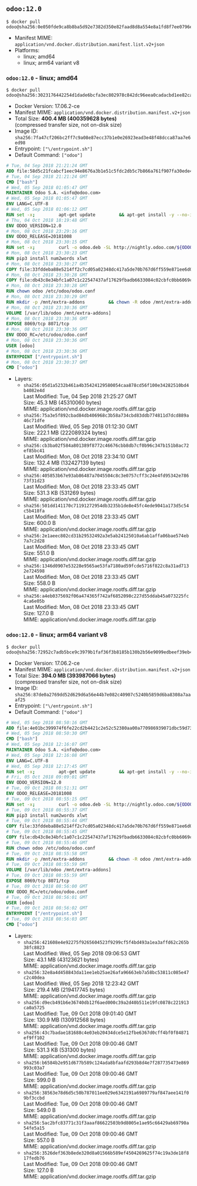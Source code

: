 ## `odoo:12.0`

```console
$ docker pull odoo@sha256:0e050fde9ca8b8ba5d92e7382d350e82faad8d8a554e8a1fd8f7ee0796e465d8
```

-	Manifest MIME: `application/vnd.docker.distribution.manifest.list.v2+json`
-	Platforms:
	-	linux; amd64
	-	linux; arm64 variant v8

### `odoo:12.0` - linux; amd64

```console
$ docker pull odoo@sha256:3023176442254d1dade6bcfa3ec802978c842dc96eea0cadacbd1ee82cab1dfb
```

-	Docker Version: 17.06.2-ce
-	Manifest MIME: `application/vnd.docker.distribution.manifest.v2+json`
-	Total Size: **400.4 MB (400359628 bytes)**  
	(compressed transfer size, not on-disk size)
-	Image ID: `sha256:7fa47cf206bc2ff7c9a08e87ecc37b1e0e26923ead3e48f48dcca87aa7e6ed98`
-	Entrypoint: `["\/entrypoint.sh"]`
-	Default Command: `["odoo"]`

```dockerfile
# Tue, 04 Sep 2018 21:21:24 GMT
ADD file:58d5c21fcabcf1eec94e8676a3b1e51c5fdc2db5c7b866a761f907fa30ede4d8 in / 
# Tue, 04 Sep 2018 21:21:24 GMT
CMD ["bash"]
# Wed, 05 Sep 2018 01:05:47 GMT
MAINTAINER Odoo S.A. <info@odoo.com>
# Wed, 05 Sep 2018 01:05:47 GMT
ENV LANG=C.UTF-8
# Wed, 05 Sep 2018 01:06:12 GMT
RUN set -x;         apt-get update         && apt-get install -y --no-install-recommends             ca-certificates             curl             node-less             python3-pip             python3-setuptools             python3-renderpm             libssl1.0-dev             xz-utils             python3-watchdog         && curl -o wkhtmltox.tar.xz -SL https://github.com/wkhtmltopdf/wkhtmltopdf/releases/download/0.12.4/wkhtmltox-0.12.4_linux-generic-amd64.tar.xz         && echo '3f923f425d345940089e44c1466f6408b9619562 wkhtmltox.tar.xz' | sha1sum -c -         && tar xvf wkhtmltox.tar.xz         && cp wkhtmltox/lib/* /usr/local/lib/         && cp wkhtmltox/bin/* /usr/local/bin/         && cp -r wkhtmltox/share/man/man1 /usr/local/share/man/
# Thu, 04 Oct 2018 18:19:48 GMT
ENV ODOO_VERSION=12.0
# Mon, 08 Oct 2018 23:29:16 GMT
ENV ODOO_RELEASE=20181008
# Mon, 08 Oct 2018 23:30:15 GMT
RUN set -x;         curl -o odoo.deb -SL http://nightly.odoo.com/${ODOO_VERSION}/nightly/deb/odoo_${ODOO_VERSION}.${ODOO_RELEASE}_all.deb         && echo 'caedca66b655268f2f0fb8d2661593dabbf46b88 odoo.deb' | sha1sum -c -         && dpkg --force-depends -i odoo.deb         && apt-get update         && apt-get -y install -f --no-install-recommends         && rm -rf /var/lib/apt/lists/* odoo.deb
# Mon, 08 Oct 2018 23:30:23 GMT
RUN pip3 install num2words xlwt
# Mon, 08 Oct 2018 23:30:27 GMT
COPY file:33fddeba88e5214ff2c7cd05a02348dc417a5de70b767d6ff559e871ee6d046a in / 
# Mon, 08 Oct 2018 23:30:28 GMT
COPY file:db43c8e34bfc1a07c1c22547437af17629fbadb6633084c02cbfc0bb6069c9fd in /etc/odoo/ 
# Mon, 08 Oct 2018 23:30:28 GMT
RUN chown odoo /etc/odoo/odoo.conf
# Mon, 08 Oct 2018 23:30:29 GMT
RUN mkdir -p /mnt/extra-addons         && chown -R odoo /mnt/extra-addons
# Mon, 08 Oct 2018 23:30:36 GMT
VOLUME [/var/lib/odoo /mnt/extra-addons]
# Mon, 08 Oct 2018 23:30:36 GMT
EXPOSE 8069/tcp 8071/tcp
# Mon, 08 Oct 2018 23:30:36 GMT
ENV ODOO_RC=/etc/odoo/odoo.conf
# Mon, 08 Oct 2018 23:30:36 GMT
USER [odoo]
# Mon, 08 Oct 2018 23:30:36 GMT
ENTRYPOINT ["/entrypoint.sh"]
# Mon, 08 Oct 2018 23:30:37 GMT
CMD ["odoo"]
```

-	Layers:
	-	`sha256:05d1a5232b461a4b35424129580054caa878cd56f100e34282510bd4b4082e4d`  
		Last Modified: Tue, 04 Sep 2018 21:25:27 GMT  
		Size: 45.3 MB (45310060 bytes)  
		MIME: application/vnd.docker.image.rootfs.diff.tar.gzip
	-	`sha256:75a3e5f892cbad84db406968c3b58a734cbd83ddb774811d7dcd889a46c71dfe`  
		Last Modified: Wed, 05 Sep 2018 01:12:30 GMT  
		Size: 222.1 MB (222089324 bytes)  
		MIME: application/vnd.docker.image.rootfs.diff.tar.gzip
	-	`sha256:cb3ba02f584a801389f8772c46676cbb8db7cf0b96c347b151b8ac72ef85bc41`  
		Last Modified: Mon, 08 Oct 2018 23:34:10 GMT  
		Size: 132.4 MB (132427139 bytes)  
		MIME: application/vnd.docker.image.rootfs.diff.tar.gzip
	-	`sha256:405853b67e93ab86487a7045504c8c3e0757cff3c24e4fd95342e78673f31d23`  
		Last Modified: Mon, 08 Oct 2018 23:33:45 GMT  
		Size: 531.3 KB (531269 bytes)  
		MIME: application/vnd.docker.image.rootfs.diff.tar.gzip
	-	`sha256:501dd141170c71191272954db3235b1de8e45fc4ede9041a173d5c54c5b418fa`  
		Last Modified: Mon, 08 Oct 2018 23:33:45 GMT  
		Size: 600.0 B  
		MIME: application/vnd.docker.image.rootfs.diff.tar.gzip
	-	`sha256:2e1aeec802cd31b29532492a3e5ab24125010a6ab1affa06bae574eb7a7c2d28`  
		Last Modified: Mon, 08 Oct 2018 23:33:45 GMT  
		Size: 551.0 B  
		MIME: application/vnd.docker.image.rootfs.diff.tar.gzip
	-	`sha256:1346d0907e53228e9565ae53fa7180ad59fcde5716f822c8a31ad7132e724598`  
		Last Modified: Mon, 08 Oct 2018 23:33:45 GMT  
		Size: 558.0 B  
		MIME: application/vnd.docker.image.rootfs.diff.tar.gzip
	-	`sha256:a4eb0375692f06a474365f742af6852098c227d55ddab45a073225fc4ca6e05b`  
		Last Modified: Mon, 08 Oct 2018 23:33:45 GMT  
		Size: 127.0 B  
		MIME: application/vnd.docker.image.rootfs.diff.tar.gzip

### `odoo:12.0` - linux; arm64 variant v8

```console
$ docker pull odoo@sha256:72952c7adb5bce9c3979b1faf36f3b8185b130b2b56e9099edbeef39eb472e35
```

-	Docker Version: 17.06.2-ce
-	Manifest MIME: `application/vnd.docker.distribution.manifest.v2+json`
-	Total Size: **394.0 MB (393987066 bytes)**  
	(compressed transfer size, not on-disk size)
-	Image ID: `sha256:87de0a2769dd52d629d6a56e44b7e082c40907c5240b5859d6ba8308a7aaaf25`
-	Entrypoint: `["\/entrypoint.sh"]`
-	Default Command: `["odoo"]`

```dockerfile
# Wed, 05 Sep 2018 08:50:16 GMT
ADD file:4e01bc399974f6fe22cd2b4421c2e52c52380aa00a770986939071dbc59d734e in / 
# Wed, 05 Sep 2018 08:50:30 GMT
CMD ["bash"]
# Wed, 05 Sep 2018 12:16:07 GMT
MAINTAINER Odoo S.A. <info@odoo.com>
# Wed, 05 Sep 2018 12:16:08 GMT
ENV LANG=C.UTF-8
# Wed, 05 Sep 2018 12:17:45 GMT
RUN set -x;         apt-get update         && apt-get install -y --no-install-recommends             ca-certificates             curl             node-less             python3-pip             python3-setuptools             python3-renderpm             libssl1.0-dev             xz-utils             python3-watchdog         && curl -o wkhtmltox.tar.xz -SL https://github.com/wkhtmltopdf/wkhtmltopdf/releases/download/0.12.4/wkhtmltox-0.12.4_linux-generic-amd64.tar.xz         && echo '3f923f425d345940089e44c1466f6408b9619562 wkhtmltox.tar.xz' | sha1sum -c -         && tar xvf wkhtmltox.tar.xz         && cp wkhtmltox/lib/* /usr/local/lib/         && cp wkhtmltox/bin/* /usr/local/bin/         && cp -r wkhtmltox/share/man/man1 /usr/local/share/man/
# Fri, 05 Oct 2018 09:09:01 GMT
ENV ODOO_VERSION=12.0
# Tue, 09 Oct 2018 08:51:31 GMT
ENV ODOO_RELEASE=20181008
# Tue, 09 Oct 2018 08:55:15 GMT
RUN set -x;         curl -o odoo.deb -SL http://nightly.odoo.com/${ODOO_VERSION}/nightly/deb/odoo_${ODOO_VERSION}.${ODOO_RELEASE}_all.deb         && echo 'caedca66b655268f2f0fb8d2661593dabbf46b88 odoo.deb' | sha1sum -c -         && dpkg --force-depends -i odoo.deb         && apt-get update         && apt-get -y install -f --no-install-recommends         && rm -rf /var/lib/apt/lists/* odoo.deb
# Tue, 09 Oct 2018 08:55:37 GMT
RUN pip3 install num2words xlwt
# Tue, 09 Oct 2018 08:55:44 GMT
COPY file:33fddeba88e5214ff2c7cd05a02348dc417a5de70b767d6ff559e871ee6d046a in / 
# Tue, 09 Oct 2018 08:55:45 GMT
COPY file:db43c8e34bfc1a07c1c22547437af17629fbadb6633084c02cbfc0bb6069c9fd in /etc/odoo/ 
# Tue, 09 Oct 2018 08:55:46 GMT
RUN chown odoo /etc/odoo/odoo.conf
# Tue, 09 Oct 2018 08:55:58 GMT
RUN mkdir -p /mnt/extra-addons         && chown -R odoo /mnt/extra-addons
# Tue, 09 Oct 2018 08:55:59 GMT
VOLUME [/var/lib/odoo /mnt/extra-addons]
# Tue, 09 Oct 2018 08:55:59 GMT
EXPOSE 8069/tcp 8071/tcp
# Tue, 09 Oct 2018 08:56:00 GMT
ENV ODOO_RC=/etc/odoo/odoo.conf
# Tue, 09 Oct 2018 08:56:01 GMT
USER [odoo]
# Tue, 09 Oct 2018 08:56:02 GMT
ENTRYPOINT ["/entrypoint.sh"]
# Tue, 09 Oct 2018 08:56:03 GMT
CMD ["odoo"]
```

-	Layers:
	-	`sha256:421608e4e92275f9265604523f9299cf5f4bd493a1ea3affd62c265b38fc8823`  
		Last Modified: Wed, 05 Sep 2018 09:06:53 GMT  
		Size: 43.1 MB (43123621 bytes)  
		MIME: application/vnd.docker.image.rootfs.diff.tar.gzip
	-	`sha256:32e8a4d458843da11ee1eb25ae26afa96663eb7a58bc53811c085e47c2c40dea`  
		Last Modified: Wed, 05 Sep 2018 12:23:42 GMT  
		Size: 219.4 MB (219417745 bytes)  
		MIME: application/vnd.docker.image.rootfs.diff.tar.gzip
	-	`sha256:d9ecb491b6e36740db12f6aed000c39a2d40b511e19fc0878c221913ca0a5725`  
		Last Modified: Tue, 09 Oct 2018 09:01:40 GMT  
		Size: 130.9 MB (130912568 bytes)  
		MIME: application/vnd.docker.image.rootfs.diff.tar.gzip
	-	`sha256:43c7badae181688c4e03eb20434dce5e12fbe6367d0cff4bf0f84871ef9ff102`  
		Last Modified: Tue, 09 Oct 2018 09:00:46 GMT  
		Size: 531.3 KB (531300 bytes)  
		MIME: application/vnd.docker.image.rootfs.diff.tar.gzip
	-	`sha256:b6584b2e951d677b589c124ada8bfaafd293b8d4e7f287735473e869993c03a7`  
		Last Modified: Tue, 09 Oct 2018 09:00:46 GMT  
		Size: 599.0 B  
		MIME: application/vnd.docker.image.rootfs.diff.tar.gzip
	-	`sha256:38563e78d6d5c50b787011ee029e6342191a6989779af847aee141f09bf3ccbd`  
		Last Modified: Tue, 09 Oct 2018 09:00:46 GMT  
		Size: 549.0 B  
		MIME: application/vnd.docker.image.rootfs.diff.tar.gzip
	-	`sha256:5ac2bfc83771c31f3aaaf86622503b9d8005e1ae95c66429ab69790a54fe5a15`  
		Last Modified: Tue, 09 Oct 2018 09:00:46 GMT  
		Size: 557.0 B  
		MIME: application/vnd.docker.image.rootfs.diff.tar.gzip
	-	`sha256:3526def363b8ede320d8a01566b589ef4504269625f74c19a3de18f817fedb76`  
		Last Modified: Tue, 09 Oct 2018 09:00:46 GMT  
		Size: 127.0 B  
		MIME: application/vnd.docker.image.rootfs.diff.tar.gzip
